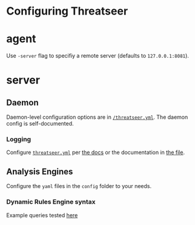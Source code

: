 # Configuring Threatseer

# agent

Use `-server` flag to specifiy a remote server (defaults to `127.0.0.1:8081`).

# server

## Daemon

Daemon-level configuration options are in [`/threatseer.yml`](threatseer.yaml).
The daemon config is self-documented.

### Logging
Configure [`threatseer.yml`](/threatseer.yml) per [the docs](https://www.elastic.co/guide/en/beats/filebeat/current/configuring-output.html) or the documentation in [the file](/threatseer.yml).

## Analysis Engines

Configure the `yaml` files in the `config` folder to your needs.

### Dynamic Rules Engine syntax

Example queries tested [here](https://github.com/caibirdme/yql/blob/master/yql_test.go#L901)